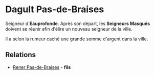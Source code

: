 # Dagult Pas-de-Braises

Seigneur d'**Eauprofonde**. Après son départ, les **Seigneurs Masqués** doivent se réunir afin d'élire un nouveau seigneur de la ville.

Il a selon la rumeur caché une grande somme d'argent dans la ville.

## Relations
* [Rener Pas-de-Braises](./Rener-Pas-de-Braises.md) - **fils**